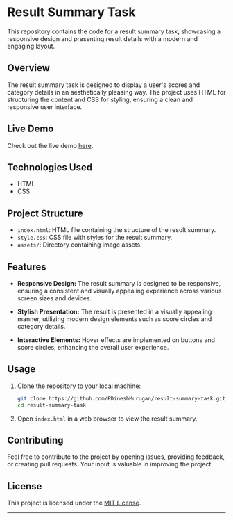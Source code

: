 # Result Summary Task

This repository contains the code for a result summary task, showcasing a responsive design and presenting result details with a modern and engaging layout.

## Overview

The result summary task is designed to display a user's scores and category details in an aesthetically pleasing way. The project uses HTML for structuring the content and CSS for styling, ensuring a clean and responsive user interface.

## Live Demo

Check out the live demo [here](https://pdineshmurugan.github.io/ResultSummary/results-summary-component-main/).

## Technologies Used

- HTML
- CSS

## Project Structure

- `index.html`: HTML file containing the structure of the result summary.
- `style.css`: CSS file with styles for the result summary.
- `assets/`: Directory containing image assets.

## Features

- **Responsive Design:** The result summary is designed to be responsive, ensuring a consistent and visually appealing experience across various screen sizes and devices.

- **Stylish Presentation:** The result is presented in a visually appealing manner, utilizing modern design elements such as score circles and category details.

- **Interactive Elements:** Hover effects are implemented on buttons and score circles, enhancing the overall user experience.

## Usage

1. Clone the repository to your local machine:

    ```bash
    git clone https://github.com/PDineshMurugan/result-summary-task.git
    cd result-summary-task
    ```

2. Open `index.html` in a web browser to view the result summary.

## Contributing

Feel free to contribute to the project by opening issues, providing feedback, or creating pull requests. Your input is valuable in improving the project.

## License

This project is licensed under the [MIT License](LICENSE).

---



